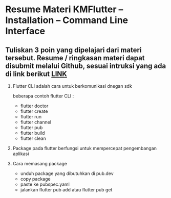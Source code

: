 # Resume Materi KMFlutter – Installation – Command Line Interface
## Tuliskan 3 poin yang dipelajari dari materi tersebut. Resume / ringkasan materi dapat disubmit melalui Github, sesuai intruksi yang ada di link berikut [LINK](https://cobalt-bike-c9e.notion.site/Cara-Pengumpulan-2b2224b8ba0b4dd78774084a65c0154d)
1. Flutter CLI adalah cara untuk berkomunikasi dnegan sdk

   beberapa contoh flutter CLI :
   - flutter doctor
   - flutter create
   - flutter run
   - flutter channel
   - flutter pub
   - flutter build
   - flutter clean

2. Package pada flutter berfungsi untuk mempercepat pengembangan aplikasi
3. Cara memasang package
   - unduh package yang dibutuhkan di pub.dev
   - copy package
   - paste ke pubspec.yaml
   - jalankan flutter pub add atau flutter pub get
